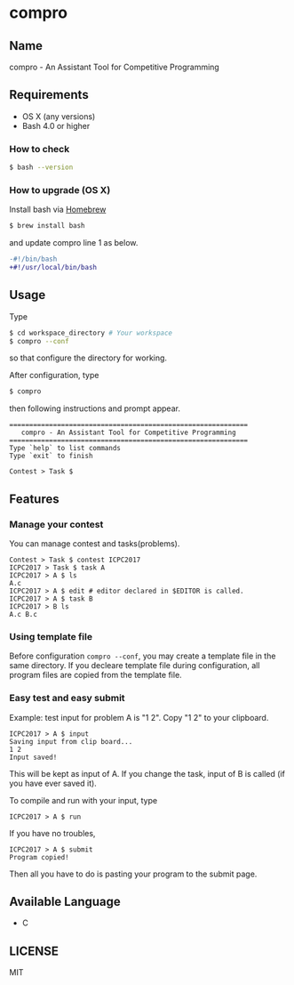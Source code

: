 # compro

## Name
compro - An Assistant Tool for Competitive Programming

## Requirements
- OS X (any versions)
- Bash 4.0 or higher
### How to check
```sh
$ bash --version
```
### How to upgrade (OS X)
Install bash via [Homebrew](https://brew.sh/)
```sh
$ brew install bash
```
and update compro line 1 as below.
```diff
-#!/bin/bash
+#!/usr/local/bin/bash
```

## Usage
Type
```sh
$ cd workspace_directory # Your workspace
$ compro --conf
```
so that configure the directory for working.

After configuration, type

```sh
$ compro
```
then following instructions and prompt appear.
```
============================================================
   compro - An Assistant Tool for Competitive Programming
============================================================
Type `help` to list commands
Type `exit` to finish

Contest > Task $ 
```

## Features
### Manage your contest
You can manage contest and tasks(problems).
```
Contest > Task $ contest ICPC2017
ICPC2017 > Task $ task A
ICPC2017 > A $ ls
A.c
ICPC2017 > A $ edit # editor declared in $EDITOR is called.
ICPC2017 > A $ task B
ICPC2017 > B ls
A.c B.c
```

### Using template file
Before configuration `compro --conf`, you may create a template file in the same directory.
If you decleare template file during configuration, all program files are copied from the template file.

### Easy test and easy submit
Example: test input for problem A is "1 2".
Copy "1 2" to your clipboard.
```
ICPC2017 > A $ input
Saving input from clip board...
1 2
Input saved!
```
This will be kept as input of A.
If you change the task, input of B is called (if you have ever saved it).

To compile and run with your input, type
```
ICPC2017 > A $ run
```

If you have no troubles,
```
ICPC2017 > A $ submit
Program copied!
```

Then all you have to do is pasting your program to the submit page.

## Available Language
- C

## LICENSE
MIT

